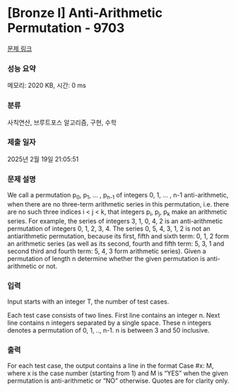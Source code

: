 # [Bronze I] Anti-Arithmetic Permutation - 9703 

[문제 링크](https://www.acmicpc.net/problem/9703) 

### 성능 요약

메모리: 2020 KB, 시간: 0 ms

### 분류

사칙연산, 브루트포스 알고리즘, 구현, 수학

### 제출 일자

2025년 2월 19일 21:05:51

### 문제 설명

<p>We call a permutation p<sub>0</sub>, p<sub>1</sub>, ... , p<sub>n-1</sub> of integers 0, 1, ... , n-1 anti-arithmetic, when there are no three-term arithmetic series in this permutation, i.e. there are no such three indices i < j < k, that integers p<sub>i</sub>, p<sub>j</sub>, p<sub>k</sub> make an arithmetic series. For example, the series of integers 3, 1, 0, 4, 2 is an anti-arithmetic permutation of integers 0, 1, 2, 3, 4. The series 0, 5, 4, 3, 1, 2 is not an antiarithmetic permutation, because its first, fifth and sixth term: 0, 1, 2 form an arithmetic series (as well as its second, fourth and fifth term: 5, 3, 1 and second third and fourth term: 5, 4, 3 form arithmetic series). Given a permutation of length n determine whether the given permutation is anti-arithmetic or not.</p>

### 입력 

 <p>Input starts with an integer T, the number of test cases.</p>

<p>Each test case consists of two lines. First line contains an integer n. Next line contains n integers separated by a single space. These n integers denotes a permutation of 0, 1, .., n-1. n is between 3 and 50 inclusive.</p>

### 출력 

 <p>For each test case, the output contains a line in the format Case #x: M, where x is the case number (starting from 1) and M is “YES” when the given permutation is anti-arithmetic or “NO” otherwise. Quotes are for clarity only. </p>

